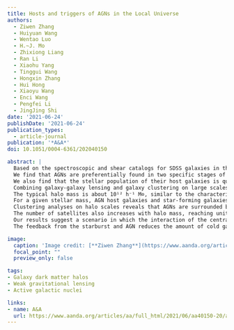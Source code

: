 ```yaml
---
title: Hosts and triggers of AGNs in the Local Universe
authors:
  - Ziwen Zhang
  - Huiyuan Wang
  - Wentao Luo
  - H.~J. Mo
  - Zhixiong Liang
  - Ran Li
  - Xiaohu Yang
  - Tinggui Wang
  - Hongxin Zhang
  - Hui Hong
  - Xiaoyu Wang
  - Enci Wang
  - Pengfei Li
  - JingJing Shi
date: '2021-06-24'
publishDate: '2021-06-24'
publication_types:
  - article-journal
publication: '*A&A*'
doi: 10.1051/0004-6361/202040150

abstract: |
  Based on the spectroscopic and shear catalogs for SDSS galaxies in the local Universe, we compared optically selected active galactic nuclei (AGNs) with control star-forming and quiescent galaxies on galactic and inter-halo scales, and larger.
  We find that AGNs are preferentially found in two specific stages of galaxy evolution: in the starburst and ‘green valley’ phases.
  We also find that the stellar population of their host galaxies is quite independent of stellar mass, which is not the case for more typical galaxies.
  Combining galaxy-galaxy lensing and galaxy clustering on large scales, we measured the mass of AGN host halos.
  The typical halo mass is about 10¹² h⁻¹ M⊙, similar to the characteristic mass in the stellar mass-halo mass relation (SHMR).
  For a given stellar mass, AGN host galaxies and star-forming galaxies share the same SHMR, while quiescent galaxies have more massive halos.
  Clustering analyses on halo scales reveals that AGNs are surrounded by a larger number of satellites (with stellar mass down to 1/1000 of the mass of the central galaxy) than star-forming galaxies, and that galaxies with a greater stellar velocity dispersion have a greater number of satellites.
  The number of satellites also increases with halo mass, reaching unity around 10¹² h⁻¹ M⊙.
  Our results suggest a scenario in which the interaction of the central galaxy with the satellites triggers an early episode of starburst and AGN activity, followed by multiple AGN cycles driven by the non-axisymmetric structure produced by the interaction.
  The feedback from the starburst and AGN reduces the amount of cold gas for fueling the central black hole, producing a characteristic halo mass scale, that is, ∼10¹² h⁻¹ M⊙, where the AGN fraction peaks.

image:
  caption: 'Image credit: [**Ziwen Zhang**](https://www.aanda.org/articles/aa/full_html/2021/06/aa40150-20/aa40150-20.html)'
  focal_point: ""
  preview_only: false

tags:
- Galaxy dark matter halos
- Weak gravitational lensing
- Active galactic nuclei

links:
- name: A&A
  url: https://www.aanda.org/articles/aa/full_html/2021/06/aa40150-20/aa40150-20.html
---
```

